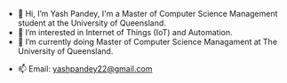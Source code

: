 - 👋 Hi, I’m Yash Pandey, I'm a Master of Computer Science Management student at the University of Queensland.
- 👀 I’m interested in Internet of Things (IoT) and Automation.
- 🌱 I’m currently doing Master of Computer Science Managament at The University of Queensland.
<!--- 💞️ I’m looking to collaborate on ...--->
- 📫 Email: yashpandey22@gmail.com

<!---
yashpandey22/yashpandey22 is a ✨ special ✨ repository because its `README.md` (this file) appears on your GitHub profile.
You can click the Preview link to take a look at your changes.
--->
